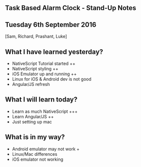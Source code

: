 ## Task Based Alarm Clock - Stand-Up Notes
## Tuesday 6th September 2016

[Sam, Richard, Prashant, Luke]

## What I have learned yesterday?
* NativeScript Tutorial started ++
* NativeScript styling ++
* iOS Emulator up and running ++
* Linux for iOS & Android dev is not good
* Angular/JS refresh

## What I will learn today?
* Learn as much NativeScript +++
* Learn Angular/JS ++
* Just setting up mac


## What is in my way?
* Android emulator may not work +
* Linux/Mac differences
* iOS emulator not working

